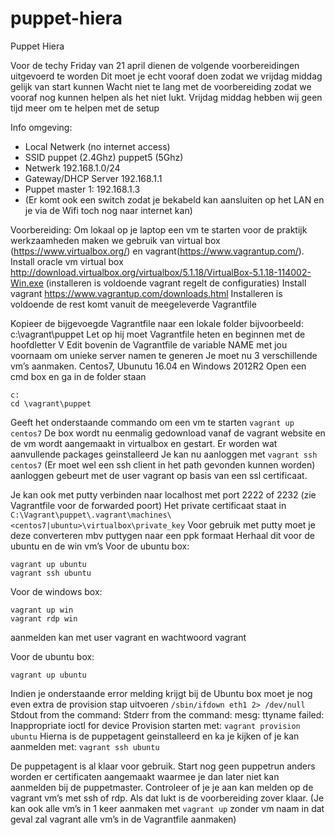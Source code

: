 # puppet-hiera
Puppet Hiera

Voor de techy Friday van 21 april dienen de volgende voorbereidingen uitgevoerd te worden
Dit moet je echt vooraf doen zodat we vrijdag middag gelijk van start kunnen
Wacht niet te lang met de voorbereiding zodat we vooraf nog kunnen helpen als het niet lukt. Vrijdag middag hebben wij geen tijd meer om te helpen met de setup

Info omgeving:  
* Local Netwerk (no internet access)
* SSID puppet   (2.4Ghz)
         puppet5 (5Ghz)
* Netwerk 192.168.1.0/24
* Gateway/DHCP Server 192.168.1.1
* Puppet master 1: 192.168.1.3
* (Er komt ook een switch zodat je bekabeld kan aansluiten op het LAN en je via de Wifi toch nog naar internet kan)

Voorbereiding: 
Om lokaal op je laptop een vm te starten voor de praktijk werkzaamheden maken we gebruik van virtual box (https://www.virtualbox.org/) en vagrant(https://www.vagrantup.com/).
Install oracle vm virtual box 
  http://download.virtualbox.org/virtualbox/5.1.18/VirtualBox-5.1.18-114002-Win.exe
  (installeren is voldoende vagrant regelt de configuraties)
Install vagrant
  https://www.vagrantup.com/downloads.html
Installeren is voldoende de rest komt vanuit de meegeleverde Vagrantfile

Kopieer de bijgevoegde Vagrantfile naar een lokale folder bijvoorbeeld: c:\vagrant\puppet
Let op hij moet Vagrantfile heten en beginnen met de hoofdletter V
Edit bovenin de Vagrantfile de variable NAME met jou voornaam om unieke server namen te generen
Je moet nu 3 verschillende vm’s aanmaken. Centos7, Ubunutu 16.04 en Windows 2012R2
Open een cmd box en ga in de folder staan
```
c:
cd \vagrant\puppet
```
Geeft het onderstaande commando om een vm te starten
`vagrant up centos7`
De box wordt nu eenmalig gedownload vanaf de vagrant website en de vm wordt aangemaakt in virtualbox en gestart. Er worden wat aanvullende packages geinstalleerd
Je kan nu aanloggen met
`vagrant ssh centos7`  (Er moet wel een ssh client in het path gevonden kunnen worden)
aanloggen gebeurt met de user vagrant op basis van een ssl certificaat. 

Je kan ook met putty verbinden naar localhost met port 2222 of 2232 (zie Vagrantfile voor de forwarded poort) Het private certificaat staat in
`C:\Vagrant\puppet\.vagrant\machines\<centos7|ubuntu>\virtualbox\private_key`
Voor gebruik met putty moet je deze converteren mbv puttygen naar een ppk formaat
Herhaal dit voor de ubuntu en de win vm’s
Voor de ubuntu box:
```
vagrant up ubuntu
vagrant ssh ubuntu
```
Voor de windows box:
```
vagrant up win
vagrant rdp win
```
aanmelden kan met user vagrant en wachtwoord vagrant

Voor de ubuntu box:
```
vagrant up ubuntu
```
Indien je onderstaande error melding krijgt bij de Ubuntu box moet je nog even extra de provision stap uitvoeren
`/sbin/ifdown eth1 2> /dev/null`
Stdout from the command:
Stderr from the command:
mesg: ttyname failed: Inappropriate ioctl for device
Provision starten met:
`vagrant provision ubuntu`
Hierna is de puppetagent geinstalleerd en ka je kijken of je kan aanmelden met:
`vagrant ssh ubuntu`

De puppetagent is al klaar voor gebruik. Start nog geen puppetrun anders worden er certificaten aangemaakt waarmee je dan later niet kan aanmelden bij de puppetmaster.
Controleer of je je aan kan melden op de vagrant vm’s met ssh of rdp.
Als dat lukt is de voorbereiding zover klaar.
(Je kan ook alle vm’s in 1 keer aanmaken met `vagrant up` zonder vm naam in dat geval zal vagrant alle vm’s in de Vagrantfile aanmaken)

